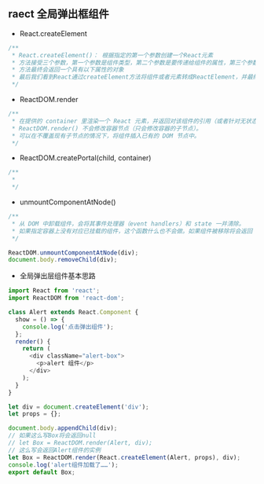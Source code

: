 ## raect 全局弹出框组件

- React.createElement

```ts
/**
 * React.createElement()： 根据指定的第一个参数创建一个React元素
 * 方法接受三个参数，第一个参数是组件类型，第二个参数是要传递给组件的属性，第三个参数是children。
 * 方法最终会返回一个具有以下属性的对象
 * 最后我们看到React通过createElement方法将组件或者元素转成ReactElement，并最终通过一系列操作渲染到页面成为HTMLElement。
 */
```

- ReactDOM.render

```ts
/**
 * 在提供的 container 里渲染一个 React 元素，并返回对该组件的引用（或者针对无状态组件返回 null）。
 * ReactDOM.render() 不会修改容器节点（只会修改容器的子节点）。
 * 可以在不覆盖现有子节点的情况下，将组件插入已有的 DOM 节点中。
 */
```

- ReactDOM.createPortal(child, container)

```ts
/**
 *
 */
```

- unmountComponentAtNode()

```ts
/**
 * 从 DOM 中卸载组件，会将其事件处理器（event handlers）和 state 一并清除。
 * 如果指定容器上没有对应已挂载的组件，这个函数什么也不会做。如果组件被移除将会返回 true，如果没有组件可被移除将会返回 false。
 */

ReactDOM.unmountComponentAtNode(div);
document.body.removeChild(div);
```

- 全局弹出层组件基本思路

```ts
import React from 'react';
import ReactDOM from 'react-dom';

class Alert extends React.Component {
  show = () => {
    console.log('点击弹出组件');
  };
  render() {
    return (
      <div className="alert-box">
        <p>alert 组件</p>
      </div>
    );
  }
}

let div = document.createElement('div');
let props = {};

document.body.appendChild(div);
// 如果这么写Box将会返回null
// let Box = ReactDOM.render(Alert, div);
// 这么写会返回Alert组件的实例
let Box = ReactDOM.render(React.createElement(Alert, props), div);
console.log('alert组件加载了……');
export default Box;
```
